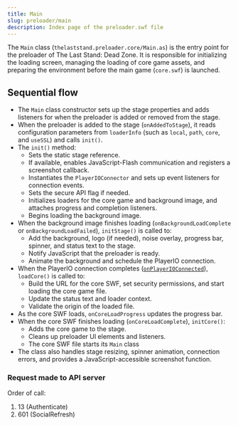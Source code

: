 ```yaml
---
title: Main
slug: preloader/main
description: Index page of the preloader.swf file
---
```


The `Main` class (`thelaststand.preloader.core/Main.as`) is the entry point for the preloader of The Last Stand: Dead Zone. It is responsible for initializing the loading screen, managing the loading of core game assets, and preparing the environment before the main game (`core.swf`) is launched.

## Sequential flow

- The `Main` class constructor sets up the stage properties and adds listeners for when the preloader is added or removed from the stage.
- When the preloader is added to the stage (`onAddedToStage`), it reads configuration parameters from `loaderInfo` (such as `local`, `path`, `core`, and `useSSL`) and calls `init()`.
- The `init()` method:
  - Sets the static stage reference.
  - If available, enables JavaScript-Flash communication and registers a screenshot callback.
  - Instantiates the `PlayerIOConnector` and sets up event listeners for connection events.
  - Sets the secure API flag if needed.
  - Initializes loaders for the core game and background image, and attaches progress and completion listeners.
  - Begins loading the background image.
- When the background image finishes loading (`onBackgroundLoadComplete` or `onBackgroundLoadFailed`), `initStage()` is called to:
  - Add the background, logo (if needed), noise overlay, progress bar, spinner, and status text to the stage.
  - Notify JavaScript that the preloader is ready.
  - Animate the background and schedule the PlayerIO connection.
- When the PlayerIO connection completes ([`onPlayerIOConnected`](/common/tlsapp/playerioconnector#onplayerioconnected)), `loadCore()` is called to:
  - Build the URL for the core SWF, set security permissions, and start loading the core game file.
  - Update the status text and loader context.
  - Validate the origin of the loaded file.
- As the core SWF loads, `onCoreLoadProgress` updates the progress bar.
- When the core SWF finishes loading (`onCoreLoadComplete`), `initCore()`:
  - Adds the core game to the stage.
  - Cleans up preloader UI elements and listeners.
  - The core SWF file starts its `Main` class
- The class also handles stage resizing, spinner animation, connection errors, and provides a JavaScript-accessible screenshot function.

### Request made to API server

Order of call:

1. 13 (Authenticate)
2. 601 (SocialRefresh)
